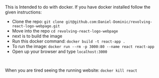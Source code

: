 This is Intended to do with docker. If you have docker installed follow the given instructions:
- Clone the repo: `git clone git@github.com:Daniel-Dominic/revolving-react-logo-webpage.git`
- Move into the repo `cd revolving-react-logo-webpage`
- next is to build the image
- Run this docker command: `docker build -t react-app .`
- To run the image: `docker run --rm -p 3000:80 --name react react-app`
- Open up your browser and type `localhost:3000`
<br>
 
When you are tired seeing the running website: `docker kill react`
